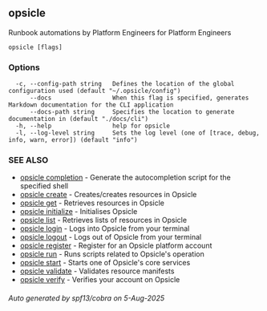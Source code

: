 ## opsicle

Runbook automations by Platform Engineers for Platform Engineers

```
opsicle [flags]
```

### Options

```
  -c, --config-path string   Defines the location of the global configuration used (default "~/.opsicle/config")
      --docs                 When this flag is specified, generates Markdown documentation for the CLI application
      --docs-path string     Specifies the location to generate documentation in (default "./docs/cli")
  -h, --help                 help for opsicle
  -l, --log-level string     Sets the log level (one of [trace, debug, info, warn, error]) (default "info")
```

### SEE ALSO

* [opsicle completion](cli/opsicle_completion.md)	 - Generate the autocompletion script for the specified shell
* [opsicle create](cli/opsicle_create.md)	 - Creates/creates resources in Opsicle
* [opsicle get](cli/opsicle_get.md)	 - Retrieves resources in Opsicle
* [opsicle initialize](cli/opsicle_initialize.md)	 - Initialises Opsicle
* [opsicle list](cli/opsicle_list.md)	 - Retrieves lists of resources in Opsicle
* [opsicle login](cli/opsicle_login.md)	 - Logs into Opsicle from your terminal
* [opsicle logout](cli/opsicle_logout.md)	 - Logs out of Opsicle from your terminal
* [opsicle register](cli/opsicle_register.md)	 - Register for an Opsicle platform account
* [opsicle run](cli/opsicle_run.md)	 - Runs scripts related to Opsicle's operation
* [opsicle start](cli/opsicle_start.md)	 - Starts one of Opsicle's core services
* [opsicle validate](cli/opsicle_validate.md)	 - Validates resource manifests
* [opsicle verify](cli/opsicle_verify.md)	 - Verifies your account on Opsicle

###### Auto generated by spf13/cobra on 5-Aug-2025
